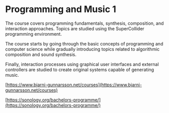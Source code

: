 # Programming and Music 1

The course covers programming fundamentals, synthesis, composition,
and interaction approaches. Topics are studied using the SuperCollider
programming environment.

The course starts by going through the basic concepts of programming
and computer science while gradually introducing topics related to
algorithmic composition and sound synthesis.

Finally, interaction processes using graphical user interfaces and external
controllers are studied to create original systems capable of generating
music.

[https://www.bjarni-gunnarsson.net/courses](https://www.bjarni-gunnarsson.net/courses)

[https://sonology.org/bachelors-programme/](https://sonology.org/bachelors-programme/)